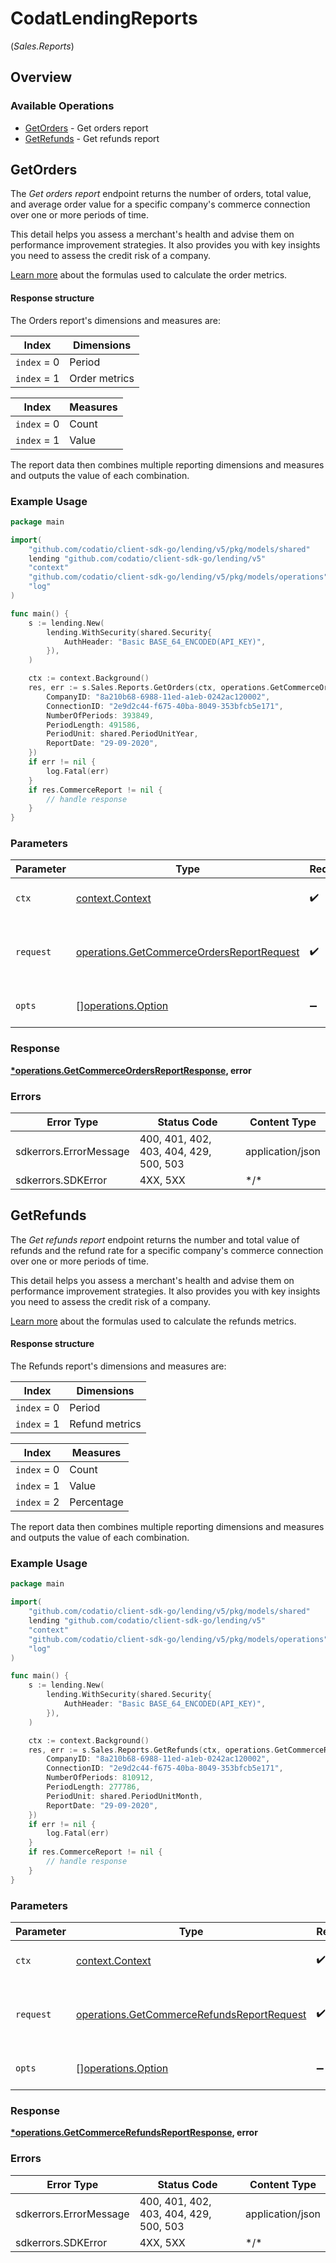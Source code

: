 # CodatLendingReports
(*Sales.Reports*)

## Overview

### Available Operations

* [GetOrders](#getorders) - Get orders report
* [GetRefunds](#getrefunds) - Get refunds report

## GetOrders

The *Get orders report* endpoint returns the number of orders, total value, and average order value for a specific company's commerce connection over one or more periods of time.

This detail helps you assess a merchant's health and advise them on performance improvement strategies. It also provides you with key insights you need to assess the credit risk of a company. 

[Learn more](https://docs.codat.io/lending/features/sales-overview#metrics) about the formulas used to calculate the order metrics.

#### Response structure

The Orders report's dimensions and measures are:

| Index         | Dimensions     |
|---------------|----------------|
|   `index` = 0 | Period         |
|   `index` = 1 | Order metrics  |

| Index         | Measures   |
|---------------|------------|
| `index` = 0   | Count      |
| `index` = 1   | Value      |

The report data then combines multiple reporting dimensions and measures and outputs the value of each combination.


### Example Usage

```go
package main

import(
	"github.com/codatio/client-sdk-go/lending/v5/pkg/models/shared"
	lending "github.com/codatio/client-sdk-go/lending/v5"
	"context"
	"github.com/codatio/client-sdk-go/lending/v5/pkg/models/operations"
	"log"
)

func main() {
    s := lending.New(
        lending.WithSecurity(shared.Security{
            AuthHeader: "Basic BASE_64_ENCODED(API_KEY)",
        }),
    )

    ctx := context.Background()
    res, err := s.Sales.Reports.GetOrders(ctx, operations.GetCommerceOrdersReportRequest{
        CompanyID: "8a210b68-6988-11ed-a1eb-0242ac120002",
        ConnectionID: "2e9d2c44-f675-40ba-8049-353bfcb5e171",
        NumberOfPeriods: 393849,
        PeriodLength: 491586,
        PeriodUnit: shared.PeriodUnitYear,
        ReportDate: "29-09-2020",
    })
    if err != nil {
        log.Fatal(err)
    }
    if res.CommerceReport != nil {
        // handle response
    }
}
```

### Parameters

| Parameter                                                                                                  | Type                                                                                                       | Required                                                                                                   | Description                                                                                                |
| ---------------------------------------------------------------------------------------------------------- | ---------------------------------------------------------------------------------------------------------- | ---------------------------------------------------------------------------------------------------------- | ---------------------------------------------------------------------------------------------------------- |
| `ctx`                                                                                                      | [context.Context](https://pkg.go.dev/context#Context)                                                      | :heavy_check_mark:                                                                                         | The context to use for the request.                                                                        |
| `request`                                                                                                  | [operations.GetCommerceOrdersReportRequest](../../pkg/models/operations/getcommerceordersreportrequest.md) | :heavy_check_mark:                                                                                         | The request object to use for the request.                                                                 |
| `opts`                                                                                                     | [][operations.Option](../../pkg/models/operations/option.md)                                               | :heavy_minus_sign:                                                                                         | The options for this request.                                                                              |

### Response

**[*operations.GetCommerceOrdersReportResponse](../../pkg/models/operations/getcommerceordersreportresponse.md), error**

### Errors

| Error Type                             | Status Code                            | Content Type                           |
| -------------------------------------- | -------------------------------------- | -------------------------------------- |
| sdkerrors.ErrorMessage                 | 400, 401, 402, 403, 404, 429, 500, 503 | application/json                       |
| sdkerrors.SDKError                     | 4XX, 5XX                               | \*/\*                                  |

## GetRefunds

The *Get refunds report* endpoint returns the number and total value of refunds and the refund rate for a specific company's commerce connection over one or more periods of time.

This detail helps you assess a merchant's health and advise them on performance improvement strategies. It also provides you with key insights you need to assess the credit risk of a company. 

[Learn more](https://docs.codat.io/lending/features/sales-overview#metrics) about the formulas used to calculate the refunds metrics.

#### Response structure

The Refunds report's dimensions and measures are:

| Index          | Dimensions     |
|----------------|----------------|
| `index` = 0    | Period         |
| `index` = 1    | Refund metrics |

| Index          | Measures    |
|----------------|------------|
| `index` = 0    | Count      |
| `index` = 1    | Value      |
| `index` = 2    | Percentage |

The report data then combines multiple reporting dimensions and measures and outputs the value of each combination.


### Example Usage

```go
package main

import(
	"github.com/codatio/client-sdk-go/lending/v5/pkg/models/shared"
	lending "github.com/codatio/client-sdk-go/lending/v5"
	"context"
	"github.com/codatio/client-sdk-go/lending/v5/pkg/models/operations"
	"log"
)

func main() {
    s := lending.New(
        lending.WithSecurity(shared.Security{
            AuthHeader: "Basic BASE_64_ENCODED(API_KEY)",
        }),
    )

    ctx := context.Background()
    res, err := s.Sales.Reports.GetRefunds(ctx, operations.GetCommerceRefundsReportRequest{
        CompanyID: "8a210b68-6988-11ed-a1eb-0242ac120002",
        ConnectionID: "2e9d2c44-f675-40ba-8049-353bfcb5e171",
        NumberOfPeriods: 810912,
        PeriodLength: 277786,
        PeriodUnit: shared.PeriodUnitMonth,
        ReportDate: "29-09-2020",
    })
    if err != nil {
        log.Fatal(err)
    }
    if res.CommerceReport != nil {
        // handle response
    }
}
```

### Parameters

| Parameter                                                                                                    | Type                                                                                                         | Required                                                                                                     | Description                                                                                                  |
| ------------------------------------------------------------------------------------------------------------ | ------------------------------------------------------------------------------------------------------------ | ------------------------------------------------------------------------------------------------------------ | ------------------------------------------------------------------------------------------------------------ |
| `ctx`                                                                                                        | [context.Context](https://pkg.go.dev/context#Context)                                                        | :heavy_check_mark:                                                                                           | The context to use for the request.                                                                          |
| `request`                                                                                                    | [operations.GetCommerceRefundsReportRequest](../../pkg/models/operations/getcommercerefundsreportrequest.md) | :heavy_check_mark:                                                                                           | The request object to use for the request.                                                                   |
| `opts`                                                                                                       | [][operations.Option](../../pkg/models/operations/option.md)                                                 | :heavy_minus_sign:                                                                                           | The options for this request.                                                                                |

### Response

**[*operations.GetCommerceRefundsReportResponse](../../pkg/models/operations/getcommercerefundsreportresponse.md), error**

### Errors

| Error Type                             | Status Code                            | Content Type                           |
| -------------------------------------- | -------------------------------------- | -------------------------------------- |
| sdkerrors.ErrorMessage                 | 400, 401, 402, 403, 404, 429, 500, 503 | application/json                       |
| sdkerrors.SDKError                     | 4XX, 5XX                               | \*/\*                                  |